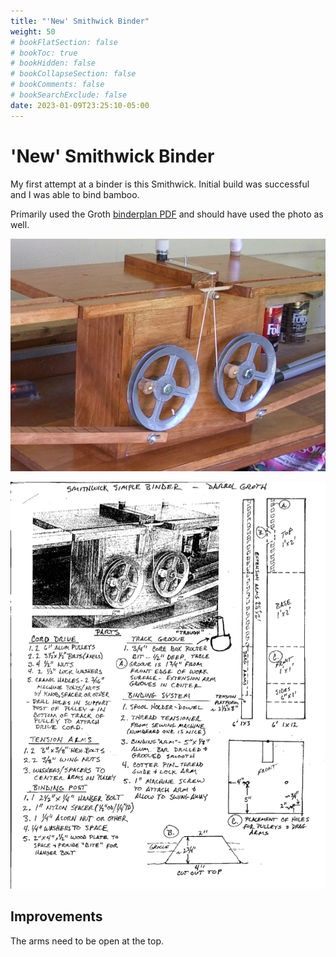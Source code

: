 ```yaml
---
title: "'New' Smithwick Binder"
weight: 50
# bookFlatSection: false
# bookToc: true
# bookHidden: false
# bookCollapseSection: false
# bookComments: false
# bookSearchExclude: false
date: 2023-01-09T23:25:10-05:00
---
```


# 'New' Smithwick Binder
My first attempt at a binder is this Smithwick.  Initial build was successful and I was able to bind bamboo.

Primarily used the Groth [binderplan PDF](/static/new-smithwick-rod-binder/Groth_Smithwick_binderplan.pdf) and should have used the photo as well.

![Groth Photo](/static/new-smithwick-rod-binder/Groth_Darrol_binder.jpg)

![Groth PDF](/static/new-smithwick-rod-binder/Groth_Smithwick_binderplan.png)

## Improvements
The arms need to be open at the top.  